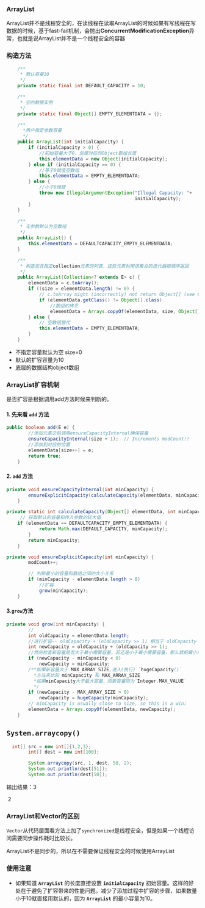 ### ArrayList

ArrayList并不是线程安全的，在读线程在读取ArrayList的时候如果有写线程在写数据的时候，基于fast-fail机制，会抛出**ConcurrentModificationException**异常，也就是说ArrayList并不是一个线程安全的容器

### 构造方法

```java
    /**
     * 默认容量10
     */
    private static final int DEFAULT_CAPACITY = 10;

    /**
     * 空的数据实例
     */
    private static final Object[] EMPTY_ELEMENTDATA = {};

    /**
      *用户指定参数容量
      */
    public ArrayList(int initialCapacity) {
        if (initialCapacity > 0) {
            //初始容量大于0，创建对应的Object数组长度
            this.elementData = new Object[initialCapacity];
        } else if (initialCapacity == 0) {
            //等于0赋值空数组
            this.elementData = EMPTY_ELEMENTDATA;
        } else {
            //小于0抛错
            throw new IllegalArgumentException("Illegal Capacity: "+
                                               initialCapacity);
        }
    }

    /**
     * 无参数默认为空数组
     */
    public ArrayList() {
        this.elementData = DEFAULTCAPACITY_EMPTY_ELEMENTDATA;
    }

    /**
     * 构造包含指定collection元素的列表，这些元素利用该集合的迭代器按顺序返回
     */
    public ArrayList(Collection<? extends E> c) {
        elementData = c.toArray();
        if ((size = elementData.length) != 0) {
            // c.toArray might (incorrectly) not return Object[] (see 6260652)
            if (elementData.getClass() != Object[].class)
                //数组的拷贝
                elementData = Arrays.copyOf(elementData, size, Object[].class);
        } else {
            // 空数组替代
            this.elementData = EMPTY_ELEMENTDATA;
        }
    }
```

- 不指定容量默认为空 size=0
- 默认的扩容容量为10
- 底层的数据结构object数组

### ArrayList扩容机制

是否扩容是根据调用add方法时候来判断的。

#### 1. 先来看 `add` 方法

```java
public boolean add(E e) {
    	//添加元素之前调用ensureCapacityInternal确保容量
        ensureCapacityInternal(size + 1);  // Increments modCount!!
    	//添加到对应的位置
        elementData[size++] = e;
        return true;
    }
```

#### 2.  `add` 方法

```java
private void ensureCapacityInternal(int minCapacity) {
        ensureExplicitCapacity(calculateCapacity(elementData, minCapacity));
    }

private static int calculateCapacity(Object[] elementData, int minCapacity) {
     // 获取默认的容量和传入参数的较大值    
    if (elementData == DEFAULTCAPACITY_EMPTY_ELEMENTDATA) {
            return Math.max(DEFAULT_CAPACITY, minCapacity);
        }
        return minCapacity;
    }

private void ensureExplicitCapacity(int minCapacity) {
        modCount++;

        // 判断最小的容量和数组之间的大小关系
        if (minCapacity - elementData.length > 0)
            //扩容
            grow(minCapacity);
    }
```

#### 3.`grow`方法

```java
private void grow(int minCapacity) {
        // 
        int oldCapacity = elementData.length;
    	//进行扩容-- oldCapacity + (oldCapacity >> 1) 相当于 oldCapacity + (oldCapacity / 2) 
        int newCapacity = oldCapacity + (oldCapacity >> 1);
    	//然后检查新容量是否大于最小需要容量，若还是小于最小需要容量，那么就把最小需要容量当作数组的新容量，
        if (newCapacity - minCapacity < 0)
            newCapacity = minCapacity;
    	/**如果新容量大于 MAX_ARRAY_SIZE,进入(执行) `hugeCapacity()` 
          *方法来比较 minCapacity 和 MAX_ARRAY_SIZE
          *如果minCapacity大于最大容量，则新容量则为`Integer.MAX_VALUE`
          */
        if (newCapacity - MAX_ARRAY_SIZE > 0)
            newCapacity = hugeCapacity(minCapacity);
        // minCapacity is usually close to size, so this is a win:
        elementData = Arrays.copyOf(elementData, newCapacity);
    }
```

## `System.arraycopy()`

```java
  int[] src = new int[]{1,2,3};
        int[] dest = new int[100];

        System.arraycopy(src, 1, dest, 50, 2);
        System.out.println(dest[51]);
        System.out.println(dest[50]);
```

输出结果：3 

​		   2

### ArrayList和Vector的区别

`Vector`从代码层面看方法上加了`synchronized`是线程安全，但是如果一个线程访问需要同步操作耗时比较长。

ArrayList不是同步的，所以在不需要保证线程安全的时候使用ArrayList

### 使用注意

- 如果知道 **`ArrayList`** 的长度直接设置 **`initialCapacity`** 初始容量。这样的好处在于避免了扩容带来的性能问题。减少了添加过程中扩容的步骤，如果数量小于10就直接用默认的，因为 **`ArrayList`** 的最小容量为10。

